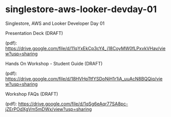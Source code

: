 # singlestore-aws-looker-devday-01
Singlestore, AWS and Looker Developer Day 01

Presentation Deck (DRAFT)

(pdf): https://drive.google.com/file/d/11qYxEkCp3cY4_j18CoyMW0fLPxvkVHav/view?usp=sharing

Hands On Workshop - Student Guide (DRAFT)

(pdf): https://drive.google.com/file/d/18HVHpTtfYSDoNjH1r1iA_uuAcN8BQQiq/view?usp=sharing

Workshop FAQs (DRAFT)

(pdf): https://drive.google.com/file/d/1qSg6eAqr77SA8pc-jZErPOdXgVm5mDWx/view?usp=sharing
